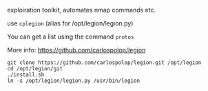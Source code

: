 exploiration toolkit, automates nmap commands etc. 

use `cplegion` (alias for /opt/legion/legion.py)

You can get a list using the command `protos`


More info: 
https://github.com/carlospolop/legion





```
git clone https://github.com/carlospolop/legion.git /opt/legion
cd /opt/legion/git
./install.sh
ln -s /opt/legion/legion.py /usr/bin/legion

```


